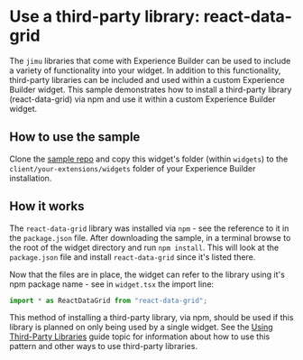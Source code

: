 # Use a third-party library: react-data-grid

The `jimu` libraries that come with Experience Builder can be used to include a variety of functionality into your widget. In addition to this functionality, third-party libraries can be included and used within a custom Experience Builder widget. This sample demonstrates how to install a third-party library (react-data-grid) via npm and use it within a custom Experience Builder widget.

## How to use the sample

Clone the [sample repo](https://github.com/esri/arcgis-experience-builder-sdk-resources) and copy this widget's folder (within `widgets`) to the `client/your-extensions/widgets` folder of your Experience Builder installation.

## How it works

The `react-data-grid` library was installed via `npm` - see the reference to it in the `package.json` file. After downloading the sample, in a terminal browse to the root of the widget directory and run `npm install`. This will look at the `package.json` file and install `react-data-grid` since it's listed there.

Now that the files are in place, the widget can refer to the library using it's npm package name - see in `widget.tsx` the import line:

```js
import * as ReactDataGrid from "react-data-grid";
```

This method of installing a third-party library, via npm, should be used if this library is planned on only being used by a single widget. See the [Using Third-Party Libraries](/guide/third-party-libraries/) guide topic for information about how to use this pattern and other ways to use third-party libraries.
